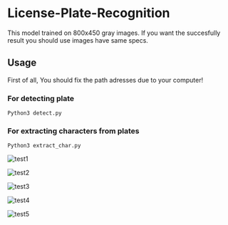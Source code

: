 # License-Plate-Recognition

This model trained on 800x450 gray images. If you want the succesfully result you should use images have same specs.

## Usage 
First of all, You should fix the path adresses due to your computer!
### For detecting plate 

```
Python3 detect.py
```
### For extracting characters from plates
```
Python3 extract_char.py
```

![test1](https://github.com/OmerKonan/License-Plate-Recognition/tree/master/detected_img/test1.png)


![test2](https://github.com/OmerKonan/License-Plate-Recognition/tree/master/detected_img/test2.png)


![test3](https://github.com/OmerKonan/License-Plate-Recognition/tree/master/detected_img/test3.png)


![test4](https://github.com/OmerKonan/License-Plate-Recognition/tree/master/detected_img/test4.png)


![test5](https://github.com/OmerKonan/License-Plate-Recognition/tree/master/detected_img/test5.png)
